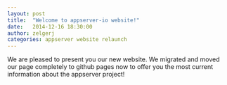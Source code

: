```yaml
---
layout: post
title:  "Welcome to appserver-io website!"
date:   2014-12-16 18:30:00
author: zelgerj
categories: appserver website relaunch
---
```

We are pleased to present you our new website. We migrated and moved our page completely to github pages now to offer you the most current information about the appserver project!
